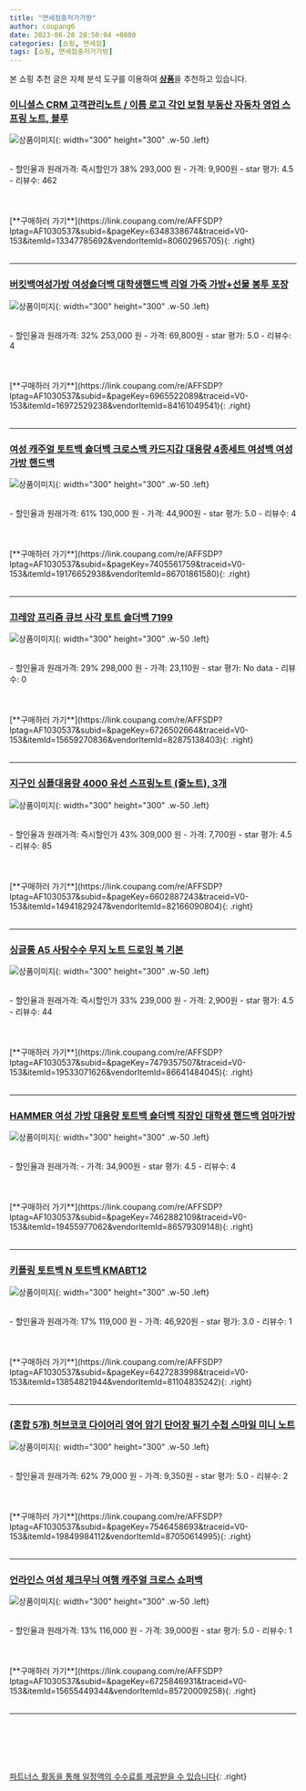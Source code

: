 ```yaml
---
title: "면세점중저가가방"
author: coupang6
date: 2023-06-28 20:50:04 +0800
categories: [쇼핑, 면세점]
tags: [쇼핑, 면세점중저가가방]
---
```


본 쇼핑 추천 글은 자체 분석 도구를 이용하여 [**상품**](https://link.coupang.com/a/bao1ui)을 추천하고 있습니다.

### [이니셜스 CRM 고객관리노트 / 이름 로고 각인 보험 부동산 자동차 영업 스프링 노트, 블루](https://link.coupang.com/re/AFFSDP?lptag=AF1030537&subid=&pageKey=6348338674&traceid=V0-153&itemId=13347785692&vendorItemId=80602965705)

![상품이미지](https://thumbnail10.coupangcdn.com/thumbnails/remote/230x230ex/image/vendor_inventory/7627/ef842834db40af703686102b26788546a0c542d9e565fab546f3b85bfda0.jpg){: width="300" height="300" .w-50 .left}


<br>
- 할인율과 원래가격: 즉시할인가 38%  293,000   원
- 가격: 9,900원
- star 평가: 4.5
- 리뷰수: 462
<br>
<br>
<br>
<br>
[**구매하러 가기**](https://link.coupang.com/re/AFFSDP?lptag=AF1030537&subid=&pageKey=6348338674&traceid=V0-153&itemId=13347785692&vendorItemId=80602965705){: .right}
<br>
<br>

---

### [버킷백여성가방 여성숄더백 대학생핸드백 리얼 가죽 가방+선물 봉투 포장](https://link.coupang.com/re/AFFSDP?lptag=AF1030537&subid=&pageKey=6965522089&traceid=V0-153&itemId=16972529238&vendorItemId=84161049541)

![상품이미지](https://thumbnail9.coupangcdn.com/thumbnails/remote/230x230ex/image/vendor_inventory/7dd9/4394bba545c36b12b394b6d4c0602b4d2d8bce0e7d304c071d8d6f6677f3.jpg){: width="300" height="300" .w-50 .left}


<br>
- 할인율과 원래가격: 32%  253,000   원
- 가격: 69,800원
- star 평가: 5.0
- 리뷰수: 4
<br>
<br>
<br>
<br>
[**구매하러 가기**](https://link.coupang.com/re/AFFSDP?lptag=AF1030537&subid=&pageKey=6965522089&traceid=V0-153&itemId=16972529238&vendorItemId=84161049541){: .right}
<br>
<br>

---

### [여성 캐주얼 토트백 숄더백 크로스백 카드지갑 대용량 4종세트 여성백 여성 가방 핸드백](https://link.coupang.com/re/AFFSDP?lptag=AF1030537&subid=&pageKey=7405561759&traceid=V0-153&itemId=19176652938&vendorItemId=86701861580)

![상품이미지](https://thumbnail10.coupangcdn.com/thumbnails/remote/230x230ex/image/vendor_inventory/9709/20c7e419ffadea1e0341b211600c947baf4dc4275096d5be5e225cba9393.jpg){: width="300" height="300" .w-50 .left}


<br>
- 할인율과 원래가격: 61%  130,000   원
- 가격: 44,900원
- star 평가: 5.0
- 리뷰수: 4
<br>
<br>
<br>
<br>
[**구매하러 가기**](https://link.coupang.com/re/AFFSDP?lptag=AF1030537&subid=&pageKey=7405561759&traceid=V0-153&itemId=19176652938&vendorItemId=86701861580){: .right}
<br>
<br>

---

### [끄레앙 프리즘 큐브 사각 토트 숄더백 7199](https://link.coupang.com/re/AFFSDP?lptag=AF1030537&subid=&pageKey=6726502664&traceid=V0-153&itemId=15659270836&vendorItemId=82875138403)

![상품이미지](https://thumbnail6.coupangcdn.com/thumbnails/remote/230x230ex/image/rs_quotation_api/qwxl7dqs/3d2a5dbdb83f40019136982bdd603394.jpg){: width="300" height="300" .w-50 .left}


<br>
- 할인율과 원래가격: 29%  298,000   원
- 가격: 23,110원
- star 평가: No data
- 리뷰수: 0
<br>
<br>
<br>
<br>
[**구매하러 가기**](https://link.coupang.com/re/AFFSDP?lptag=AF1030537&subid=&pageKey=6726502664&traceid=V0-153&itemId=15659270836&vendorItemId=82875138403){: .right}
<br>
<br>

---

### [지구인 심플대용량 4000 유선 스프링노트 (줄노트), 3개](https://link.coupang.com/re/AFFSDP?lptag=AF1030537&subid=&pageKey=6602887243&traceid=V0-153&itemId=14941829247&vendorItemId=82166090804)

![상품이미지](https://thumbnail6.coupangcdn.com/thumbnails/remote/230x230ex/image/vendor_inventory/ccff/91b5593dc5dd9c747a4976b11c3a7038cb72492b9ff850b0bb2f3ae3d387.jpg){: width="300" height="300" .w-50 .left}


<br>
- 할인율과 원래가격: 즉시할인가 43%  309,000   원
- 가격: 7,700원
- star 평가: 4.5
- 리뷰수: 85
<br>
<br>
<br>
<br>
[**구매하러 가기**](https://link.coupang.com/re/AFFSDP?lptag=AF1030537&subid=&pageKey=6602887243&traceid=V0-153&itemId=14941829247&vendorItemId=82166090804){: .right}
<br>
<br>

---

### [싱글룸 A5 사탕수수 무지 노트 드로잉 북 기본](https://link.coupang.com/re/AFFSDP?lptag=AF1030537&subid=&pageKey=7479357507&traceid=V0-153&itemId=19533071626&vendorItemId=86641484045)

![상품이미지](https://thumbnail8.coupangcdn.com/thumbnails/remote/230x230ex/image/vendor_inventory/e606/7dd2814598dda83fe7bcc847d5ccbb0932bae55ce703cf981847d836c1b8.jpg){: width="300" height="300" .w-50 .left}


<br>
- 할인율과 원래가격: 즉시할인가 33%  239,000   원
- 가격: 2,900원
- star 평가: 4.5
- 리뷰수: 44
<br>
<br>
<br>
<br>
[**구매하러 가기**](https://link.coupang.com/re/AFFSDP?lptag=AF1030537&subid=&pageKey=7479357507&traceid=V0-153&itemId=19533071626&vendorItemId=86641484045){: .right}
<br>
<br>

---

### [HAMMER 여성 가방 대용량 토트백 숄더백 직장인 대학생 핸드백 엄마가방](https://link.coupang.com/re/AFFSDP?lptag=AF1030537&subid=&pageKey=7462882109&traceid=V0-153&itemId=19455977062&vendorItemId=86579309148)

![상품이미지](https://thumbnail7.coupangcdn.com/thumbnails/remote/230x230ex/image/vendor_inventory/ceef/dcc2acc4a0a30f265ebcf56e1e99dad595b7247cd1fb8602f528e5929619.jpg){: width="300" height="300" .w-50 .left}


<br>
- 할인율과 원래가격: 
- 가격: 34,900원
- star 평가: 4.5
- 리뷰수: 4
<br>
<br>
<br>
<br>
[**구매하러 가기**](https://link.coupang.com/re/AFFSDP?lptag=AF1030537&subid=&pageKey=7462882109&traceid=V0-153&itemId=19455977062&vendorItemId=86579309148){: .right}
<br>
<br>

---

### [키플링 토트백 N 토트백 KMABT12](https://link.coupang.com/re/AFFSDP?lptag=AF1030537&subid=&pageKey=6427283998&traceid=V0-153&itemId=13854821944&vendorItemId=81104835242)

![상품이미지](https://thumbnail6.coupangcdn.com/thumbnails/remote/230x230ex/image/rs_quotation_api/1qf3wozf/8e054f21ab0b4b5ea5a7de16f2cef553.jpg){: width="300" height="300" .w-50 .left}


<br>
- 할인율과 원래가격: 17%  119,000   원
- 가격: 46,920원
- star 평가: 3.0
- 리뷰수: 1
<br>
<br>
<br>
<br>
[**구매하러 가기**](https://link.coupang.com/re/AFFSDP?lptag=AF1030537&subid=&pageKey=6427283998&traceid=V0-153&itemId=13854821944&vendorItemId=81104835242){: .right}
<br>
<br>

---

### [(혼합 5개) 허브코코 다이어리 영어 암기 단어장 필기 수첩 스마일 미니 노트](https://link.coupang.com/re/AFFSDP?lptag=AF1030537&subid=&pageKey=7546458693&traceid=V0-153&itemId=19849984112&vendorItemId=87050614995)

![상품이미지](https://thumbnail6.coupangcdn.com/thumbnails/remote/230x230ex/image/vendor_inventory/8c38/0c0a974b0408fc584f0189a702f956d92745af54635b679e46d270a3da7d.png){: width="300" height="300" .w-50 .left}


<br>
- 할인율과 원래가격: 62%  79,000   원
- 가격: 9,350원
- star 평가: 5.0
- 리뷰수: 2
<br>
<br>
<br>
<br>
[**구매하러 가기**](https://link.coupang.com/re/AFFSDP?lptag=AF1030537&subid=&pageKey=7546458693&traceid=V0-153&itemId=19849984112&vendorItemId=87050614995){: .right}
<br>
<br>

---

### [언라인스 여성 체크무늬 여행 캐주얼 크로스 쇼퍼백](https://link.coupang.com/re/AFFSDP?lptag=AF1030537&subid=&pageKey=6725846931&traceid=V0-153&itemId=15655449344&vendorItemId=85720009258)

![상품이미지](https://thumbnail6.coupangcdn.com/thumbnails/remote/230x230ex/image/vendor_inventory/edcb/03cd51a3b4ad2b2ac170fbe2a657de933f06ac15a31fff43f0ccfb841f42.jpg){: width="300" height="300" .w-50 .left}


<br>
- 할인율과 원래가격: 13%  116,000   원
- 가격: 39,000원
- star 평가: 5.0
- 리뷰수: 1
<br>
<br>
<br>
<br>
[**구매하러 가기**](https://link.coupang.com/re/AFFSDP?lptag=AF1030537&subid=&pageKey=6725846931&traceid=V0-153&itemId=15655449344&vendorItemId=85720009258){: .right}
<br>
<br>

---
<br><br><br><br><br> [파트너스 활동을 통해 일정액의 수수료를 제공받을 수 있습니다](https://link.coupang.com/a/bao1ui){: .right}